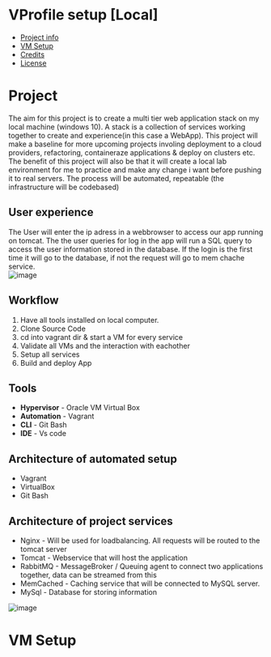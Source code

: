 # VProfile setup [Local]  

- [Project info](#project)
- [VM Setup](#vm-setup)
- [Credits](#credits)
- [License](#license)


# Project  
The aim for this project is to create a multi tier web application stack on my local machine (windows 10). A stack is a collection of services working together to create and experience(in this case a WebApp).
This project will make a baseline for more upcoming projects involing deployment to a cloud providers, refactoring, containeraze applications & deploy on clusters etc.
The benefit of this project will also be that it will create a local lab environment for me to practice and make any change i want before pushing it to real servers.
The process will be automated, repeatable (the infrastructure will be codebased)

## User experience
The User will enter the ip adress in a webbrowser to access our app running on tomcat. The the user queries for log in the app will run a SQL query to access the user information stored in the database.
If the login is the first time it will go to the database, if not the request will go to mem chache service.  
![image](https://github.com/Keeriiim/Vagrant/assets/117115289/a7164e83-acf0-4b26-ada6-e6040d15668f)  

## Workflow
1. Have all tools installed on local computer.
2. Clone Source Code
3. cd into vagrant dir & start a VM for every service
4. Validate all VMs and the interaction with eachother
5. Setup all services
6. Build and deploy App


## Tools
* **Hypervisor** - Oracle VM Virtual Box
* **Automation** - Vagrant
* **CLI** - Git Bash
* **IDE** - Vs code

## Architecture of automated setup
* Vagrant
* VirtualBox
* Git Bash

## Architecture of project services
* Nginx - Will be used for loadbalancing. All requests will be routed to the tomcat server
* Tomcat - Webservice that will host the application
* RabbitMQ - MessageBroker / Queuing agent to connect two applications together, data can be streamed from this
* MemCached - Caching service that will be connected to MySQL server.
* MySql - Database for storing information

![image](https://github.com/Keeriiim/Vagrant/assets/117115289/9d9f7a08-ed81-4fc5-a71c-c4f6aca4f660)  


# VM Setup

